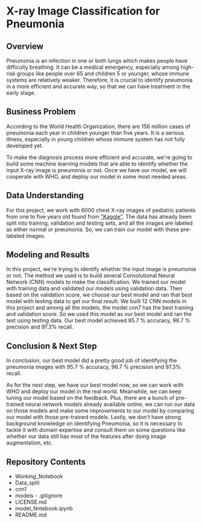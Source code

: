 # X-ray Image Classification for Pneumonia
## Overview 
Pneumonia is an infection in one or both lungs which makes people have difficulty breathing. It can be a medical emergency, especially among high-risk groups like people over 65 and children 5 or younger, whose immune systems are relatively weaker. Therefore, it is crucial to identify pneumonia in a more efficient and accurate way, so that we can have treatment in the early stage.
## Business Problem
According to the World Health Organization, there are 156 million cases of pneumonia each year in children younger than five years. It is a serious illness, especially in young children whose immune system has not fully developed yet.

To make the diagnosis process more efficient and accurate, we're going to build  some machine learning models that are able to identify whether the input X-ray image is pneumonia or not. Once we have our model, we will cooperate with WHO, and deploy our model in some most needed areas.
## Data Understanding 
For this project, we work with 6000 chest X-ray images of pediatric patients from one to five years old found from ["Kaggle"](https://www.kaggle.com/datasets/paultimothymooney/chest-xray-pneumonia). The data has already been split into training, validation and testing sets, and all the images are labeled as either normal or pneumonia. So, we can train our model with these pre-labeled images.
## Modeling and Results
In this project, we're trying to identify whether the input image is pneumonia or not. The method we used is to build several Convolutional Neural Network (CNN) models to make the classification. We trained our model with training data and validated our models using validation data. Then based on the validation score, we choose our best model and ran that best model with testing data to get our final result. We built 12 CNN models in this project and among all the models, the model cnn7 has the best training and validation score. So we used this model as our best model and ran the test using testing data. Our best model achieved 95.7 % accuracy, 96.7 % precision and 97.3% recall.
## Conclusion & Next Step
In conclusion, our best model did a pretty good job of identifying the pneumonia images with 95.7 % accuracy, 96.7 % precision and 97.3% recall.

As for the next step, we have our best model now, so we can work with WHO and deploy our model in the real world. Meanwhile, we can keep tuning our model based on the feedback. Plus, there are a bunch of pre-trained neural network models already available online, we can run our data on those models and make some improvements to our model by comparing our model with those pre-trained models. Lastly, we don't have strong background knowledge on identifying Pneumonia, so it is necessary to tackle it with domain expertise and consult them on some questions like whether our data still has most of the features after doing image augmentation, etc. 
## Repository Contents
- Working_Notebook
- Data_split
- cnn1
- models
- .gitignore
- LICENSE.md
- model_Nntebook.ipynb
- README.md
